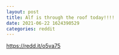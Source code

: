 ```yaml
--- 
layout: post 
title: Alf is through the roof today!!!! 
date: 2021-06-22 1624390529 
categories: reddit 
--- 
```

https://redd.it/o5va75
